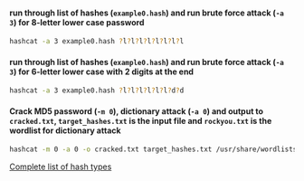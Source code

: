 #### run through list of hashes (`example0.hash`) and run brute force attack (`-a 3`) for 8-letter lower case password
```bash
hashcat -a 3 example0.hash ?l?l?l?l?l?l?l?l 
```

#### run through list of hashes (`example0.hash`) and run brute force attack (`-a 3`) for 6-letter lower case with 2 digits at the end 
```bash
hashcat -a 3 example0.hash ?l?l?l?l?l?l?d?d 
```

#### Crack MD5 password (`-m 0`), dictionary attack (`-a 0`) and output to `cracked.txt`, `target_hashes.txt` is the input file and `rockyou.txt` is the wordlist for dictionary attack 
```bash
hashcat -m 0 -a 0 -o cracked.txt target_hashes.txt /usr/share/wordlists/rockyou.txt
```

[Complete list of hash types](https://hashcat.net/wiki/doku.php?id=example_hashes)
